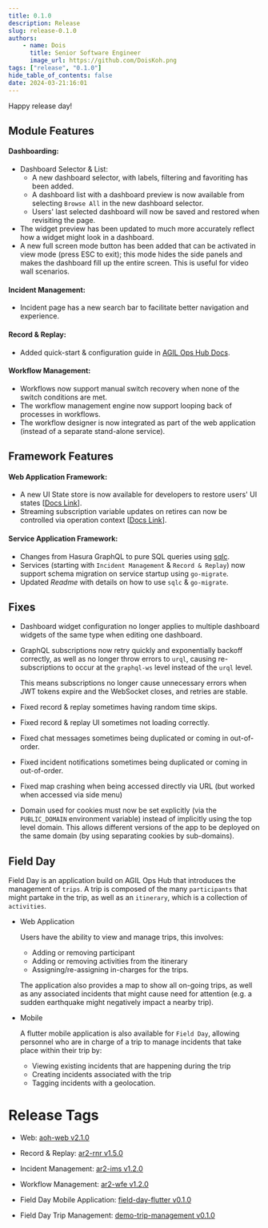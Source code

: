 ```yaml
---
title: 0.1.0
description: Release
slug: release-0.1.0
authors:
    - name: Dois
      title: Senior Software Engineer
      image_url: https://github.com/DoisKoh.png
tags: ["release", "0.1.0"]
hide_table_of_contents: false
date: 2024-03-21:16:01
---
```


Happy release day!

## Module Features

#### Dashboarding:

-   Dashboard Selector & List:
    -   A new dashboard selector, with labels, filtering and favoriting has been added.
    -   A dashboard list with a dashboard preview is now available from selecting `Browse All` in the new dashboard selector.
    -   Users' last selected dashboard will now be saved and restored when revisiting the page.
-   The widget preview has been updated to much more accurately reflect how a widget might look in a dashboard.
-   A new full screen mode button has been added that can be activated in view mode (press ESC to exit); this mode hides the side panels and makes the dashboard fill up the entire screen. This is useful for video wall scenarios.

#### Incident Management:

-   Incident page has a new search bar to facilitate better navigation and experience.

#### Record & Replay:

-   Added quick-start & configuration guide in [AGIL Ops Hub Docs](https://mssfoobar.github.io/docs/docs/category/-guides-2/).

#### Workflow Management:

-   Workflows now support manual switch recovery when none of the switch conditions are met.
-   The workflow management engine now support looping back of processes in workflows.
-   The workflow designer is now integrated as part of the web application (instead of a separate stand-alone service).

## Framework Features

#### Web Application Framework:

-   A new UI State store is now available for developers to restore users' UI states \[[Docs Link](https://mssfoobar.github.io/docs/docs/web/api/ui_state)\].
-   Streaming subscription variable updates on retires can now be controlled via operation context \[[Docs Link](http://localhost:3030/docs/docs/web/guides/development#broken-queries-subscriptions-and-retries)\].

#### Service Application Framework:

-   Changes from Hasura GraphQL to pure SQL queries using [sqlc](https://github.com/sqlc-dev/sqlc).
-   Services (starting with `Incident Management` & `Record & Replay`) now support schema migration on service startup using `go-migrate`.
-   Updated _Readme_ with details on how to use `sqlc` & `go-migrate`.

## Fixes

-   Dashboard widget configuration no longer applies to multiple dashboard widgets of the same type when editing one dashboard.
-   GraphQL subscriptions now retry quickly and exponentially backoff correctly, as well as no longer throw errors to `urql`, causing re-subscriptions to occur at the `graphql-ws` level instead of the `urql` level.

    This means subscriptions no longer cause unnecessary errors when JWT tokens expire and the WebSocket closes, and retries are stable.

-   Fixed record & replay sometimes having random time skips.
-   Fixed record & replay UI sometimes not loading correctly.
-   Fixed chat messages sometimes being duplicated or coming in out-of-order.
-   Fixed incident notifications sometimes being duplicated or coming in out-of-order.
-   Fixed map crashing when being accessed directly via URL (but worked when accessed via side menu)
-   Domain used for cookies must now be set explicitly (via the `PUBLIC_DOMAIN` environment variable) instead of implicitly using the top level domain. This allows different versions of the app to be deployed on the same domain (by using separating cookies by sub-domains).

## Field Day

Field Day is an application build on AGIL Ops Hub that introduces the management of `trips`. A trip is composed of the many `participants` that might partake in the trip, as well as an `itinerary`, which is a collection of `activities`.

-   Web Application

    Users have the ability to view and manage trips, this involves:

    -   Adding or removing participant
    -   Adding or removing activities from the itinerary
    -   Assigning/re-assigning in-charges for the trips.

    The application also provides a map to show all on-going trips, as well as any associated incidents that might cause need for attention (e.g. a sudden earthquake might negatively impact a nearby trip).

-   Mobile

    A flutter mobile application is also available for `Field Day`, allowing personnel who are in charge of a trip to manage incidents that take place within their trip by:

    -   Viewing existing incidents that are happening during the trip
    -   Creating incidents associated with the trip
    -   Tagging incidents with a geolocation.

# Release Tags

-   Web: [aoh-web v2.1.0](https://github.com/mssfoobar/aoh-web/releases/tag/v2.1.0)
-   Record & Replay: [ar2-rnr v1.5.0](https://github.com/mssfoobar/ar2-rnr/releases/tag/v1.5.0)
-   Incident Management: [ar2-ims v1.2.0](https://github.com/mssfoobar/ar2-ims/releases/tag/v1.2.0)
-   Workflow Management: [ar2-wfe v1.2.0](https://github.com/mssfoobar/ar2-wfe/releases/tag/v1.2.0)

-   Field Day Mobile Application: [field-day-flutter v0.1.0](https://github.com/mssfoobar/field-day-flutter/releases/tag/v0.1.0)
-   Field Day Trip Management: [demo-trip-management v0.1.0](https://github.com/mssfoobar/demo-trip-management/releases/tag/v0.1.0)
